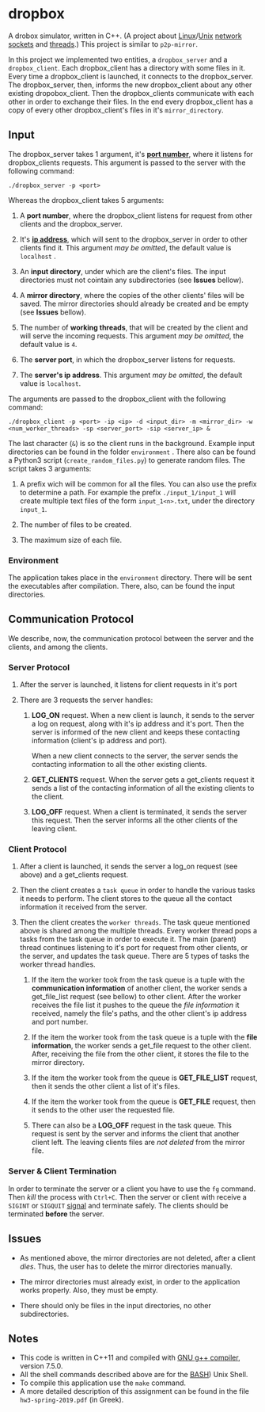 # dropbox

A drobox simulator, written in C++. (A project about [Linux](https://en.wikipedia.org/wiki/Linux)/[Unix](https://en.wikipedia.org/wiki/Unix) [network sockets](https://en.wikipedia.org/wiki/Network_socket) and [threads](https://en.wikipedia.org/wiki/Thread_(computing)).) This project is similar to `p2p-mirror`.

In this project we implemented two entities, a `dropbox_server` and a `dropbox_client`. Each dropbox_client has a directory with some files in it. Every time a dropbox_client is launched, it connects to the dropbox_server. The dropbox_server, then, informs the new dropbox_client about any other existing dropobox_client. Then the dropbox_clients communicate with each other in order to exchange their files. In the end every dropbox_client has a copy of every other dropbox_client's files in it's `mirror_directory`.

## Input

The dropbox_server takes 1 argument, it's [**port number**](https://en.wikipedia.org/wiki/Port_(computer_networking)), where it listens for dropbox_clients requests. This argument is passed to the server with the following command:

`./dropbox_server -p <port>`

Whereas the dropbox_client takes 5 arguments:

1. A **port number**, where the dropbox_client listens for request from other clients and the dropbox_server.

2. It's [**ip address**](https://en.wikipedia.org/wiki/IP_address), which will sent to the dropbox_server in order to other clients find it. This argument *may be omitted*, the default value is `localhost` .

3. An **input directory**, under which are the client's files. The input directories must not cointain any subdirectories (see **Issues** bellow).

4. A **mirror directory**, where the copies of the other clients' files will be saved. The mirror directories should already be created and be empty (see **Issues** bellow).

5. The number of **working threads**, that will be created by the client and will serve the incoming requests. This argument *may be omitted*, the default value is `4`.

6. The **server port**, in which the dropbox_server listens for requests.

7. The **server's ip address**. This argument *may be omitted*, the default value is `localhost`.

The arguments are passed to the dropbox_client with the following command:

`./dropbox_client -p <port> -ip <ip> -d <input_dir> -m <mirror_dir> -w <num_worker_threads> -sp <server_port> -sip <server_ip> &`

The last character (`&`) is so the client runs in the background. Example input directories can be found in the folder `environment` . There also can be found a Python3 script (`create_random_files.py`) to generate random files. The script takes 3 arguments:

1. A prefix wich will be common for all the files. You can also use the prefix to determine a path. For example the prefix `./input_1/input_1` will create multiple text files of the form `input_1<n>.txt`, under the directory `input_1`.

2. The number of files to be created.

3. The maximum size of each file.

### Environment

The application takes place in the `environment` directory. There will be sent the executables after compilation. There, also, can be found the input directories.

## Communication Protocol

We describe, now, the communication protocol between the server and the clients, and among the clients.

### Server Protocol

1. After the server is launched, it listens for client requests in it's port

2. There are 3 requests the server handles:
   
   1. **LOG_ON** request. When a new client is launch, it sends to the server a log on request, along with it's ip address and it's port. Then the server is informed of the new client and keeps these contacting information (client's ip address and port).
      
      When a new client connects to the server, the server sends the contacting information to all the other existing clients.
   
   2. **GET_CLIENTS** request. When the server gets a get_clients request it sends a list of the contacting information of all the existing clients to the client.
   
   3. **LOG_OFF** request. When a client is terminated, it sends the server this request. Then the server informs all the other clients of the leaving client.

### Client Protocol

1. After a client is launched, it sends the server a log_on request (see above) and a get_clients request.

2. Then the client creates a `task queue` in order to handle the various tasks it needs to perform. The client stores to the queue all the contact information it received from the server.

3. Then the client creates the `worker threads`. The task queue mentioned above is shared among the multiple threads. Every worker thread pops a tasks from the task queue in order to execute it. The main (parent) thread continues listening to it's port for request from other clients, or the server, and updates the task queue. There are 5 types of tasks the worker thread handles.
   
   1. If the item the worker took from the task queue is a tuple with the **communication information** of another client, the worker sends a get_file_list request (see bellow) to other client. After the worker receives the file list it pushes to the queue the *file information* it received, namely the file's paths, and the other client's ip address and port number.
   
   2. If the item the worker took from the task queue is a tuple with the **file information**, the worker sends a get_file request to the other client. After, receiving the file from the other client, it stores the file to the mirror directory.
   
   3. If the item the worker took from the queue is **GET_FILE_LIST** request, then it sends the other client a list of it's files.
   
   4. If the item the worker took from the queue is **GET_FILE** request, then it sends to the other user the requested file.
   
   5. There can also be a **LOG_OFF** request in the task queue. This request is sent by the server and informs the client that another client left. The leaving clients files are *not deleted* from the mirror file.

### Server & Client Termination

In order to terminate the server or a client you have to use the `fg` command. Then *kill* the process with `Ctrl+C`. Then the server or client with receive a `SIGINT` or `SIGQUIT` [signal](https://en.wikipedia.org/wiki/Signal_(IPC)) and terminate safely. The clients should be terminated **before** the server.

## Issues

* As mentioned above, the mirror directories are not deleted, after a client *dies*. Thus, the user has to delete the mirror directories manually.

* The mirror directories must already exist, in order to the application works properly. Also, they must be empty.

* There should only be files in the input directories, no other subdirectories.

## Notes

- This code is written in C++11 and compiled with [GNU g++ compiler](https://en.wikipedia.org/wiki/GNU_Compiler_Collection#Languages), version 7.5.0.
- All the shell commands described above are for the [BASH](https://en.wikipedia.org/wiki/Bash_(Unix_shell))) Unix Shell.
- To compile this application use the `make` command.
- A more detailed description of this assignment can be found in the file `hw3-spring-2019.pdf` (in Greek).
